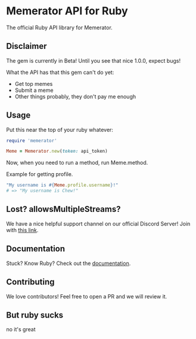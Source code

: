 # Memerator API for Ruby

The official Ruby API library for Memerator.

## Disclaimer

The gem is currently in Beta! Until you see that nice 1.0.0, expect bugs!

What the API has that this gem can't do yet:

* Get top memes
* Submit a meme
* Other things probably, they don't pay me enough

## Usage

Put this near the top of your ruby whatever:

```ruby
require 'memerator'

Meme = Memerator.new(token: api_token)
```

Now, when you need to run a method, run Meme.method.

Example for getting profile.

```ruby
"My username is #{Meme.profile.username}!"
# => "My username is Chew!"
```

## Lost? allowsMultipleStreams?

We have a nice helpful support channel on our official Discord Server! Join with [this link](https://discord.gg/FxjjnSF).

## Documentation

Stuck? Know Ruby? Check out the [documentation](https://rubydocs.chew.pro/docs/memerator).

## Contributing

We love contributors! Feel free to open a PR and we will review it.

## But ruby sucks

no it's great
